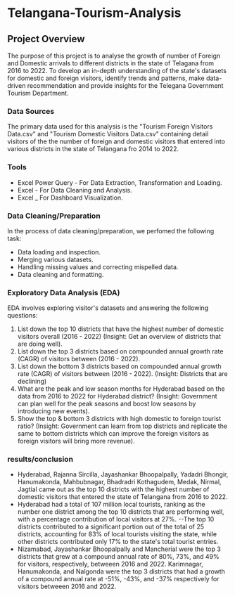 # Telangana-Tourism-Analysis

## Project Overview
The purpose of this project is to analyse the growth of number of Foreign and Domestic arrivals to different districts in the state of Telagana from 2016 to 2022. To develop an in-depth understanding of the state's datasets for domestic and foreign visitors, identify trends and patterns, make data-driven recommendation and provide insights for the Telegana Government Tourism Department.

### Data Sources
The primary data used for this analysis is the "Tourism Foreign Visitors Data.csv" and "Tourism Domestic Visitors Data.csv" containing detail visitors of the the number of foreign and domestic visitors that entered into various districts in the state of Telangana fro 2014 to 2022.

### Tools
- Excel Power Query - For Data Extraction, Transformation and Loading.
- Excel - For Data Cleaning and Analysis.
- Excel _ For Dashboard Visualization.

### Data Cleaning/Preparation
In the process of data cleaning/preparation, we perfomed the following task:
- Data loading and inspection.
- Merging various datasets.
- Handling missing values and correcting mispelled data.
- Data cleaning and formatting.
  
### Exploratory Data Analysis (EDA)
EDA involves exploring visitor's datasets and answering the following questions:
1. List down the top 10 districts that have the highest number of domestic
visitors overall (2016 - 2022) (Insight: Get an overview of districts that are doing well).
2. List down the top 3 districts based on compounded annual growth rate
(CAGR) of visitors between (2016 - 2022).
3. List down the bottom 3 districts based on compounded annual growth rate
(CAGR) of visitors between (2016 - 2022).
(Insight: Districts that are declining)
4. What are the peak and low season months for Hyderabad based on the
data from 2016 to 2022 for Hyderabad district?
(Insight: Government can plan well for the peak seasons and boost low
seasons by introducing new events).
5. Show the top & bottom 3 districts with high domestic to foreign tourist
ratio?
(Insight: Government can learn from top districts and replicate the same to
bottom districts which can improve the foreign visitors as foreign visitors
will bring more revenue).


### results/conclusion
- Hyderabad, Rajanna Sircilla, Jayashankar Bhoopalpally, Yadadri Bhongir, Hanumakonda, Mahbubnagar, Bhadradri Kothagudem, Medak, Nirmal, Jagtial came out as the top 10 districts with the highest number of domestic visitors that entered the state of Telangana from 2016 to 2022.
- Hyderabad had a total of 107 million local tourists, ranking as the number one district among the top 10 districts that are performing well, with a percentage contribution of local visitors at 27%.
--The top 10 districts contributed to a significant portion out of the total of 25 districts, accounting for 83% of local tourists visiting the state, while other districts contributed only 17% to the state's total tourist entries.
- Nizamabad, Jayashankar Bhoopalpally and Mancherial were the top 3 districts that grew at a compound annual rate of 80%, 73%, and 49% for visitors, respectively, betweeen 2016 and 2022.
  Karimnagar, Hanumakonda, and Nalgonda were the top 3 districts that had a growth of a compound annual rate at -51%, -43%, and -37% respectively for visitors betweeen 2016 and 2022.


